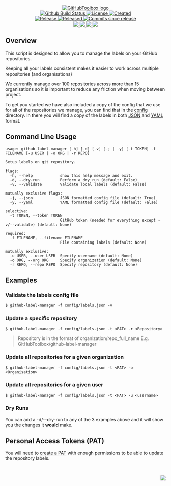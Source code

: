 <!-- markdownlint-disable -->
<p align="center">
    <a href="https://github.com/GitHubToolbox/">
        <img src="https://cdn.wolfsoftware.com/assets/images/github/organisations/githubtoolbox/black-and-white-circle-256.png" alt="GitHubToolbox logo" />
    </a>
    <br />
    <a href="https://github.com/GitHubToolbox/github-label-manager/actions/workflows/cicd.yml">
        <img src="https://img.shields.io/github/actions/workflow/status/GitHubToolbox/github-label-manager/cicd.yml?branch=master&label=build%20status&style=for-the-badge" alt="Github Build Status" />
    </a>
    <a href="https://github.com/GitHubToolbox/github-label-manager/blob/master/LICENSE.md">
        <img src="https://img.shields.io/github/license/GitHubToolbox/github-label-manager?color=blue&label=License&style=for-the-badge" alt="License">
    </a>
    <a href="https://github.com/GitHubToolbox/github-label-manager">
        <img src="https://img.shields.io/github/created-at/GitHubToolbox/github-label-manager?color=blue&label=Created&style=for-the-badge" alt="Created">
    </a>
    <br />
    <a href="https://github.com/GitHubToolbox/github-label-manager/releases/latest">
        <img src="https://img.shields.io/github/v/release/GitHubToolbox/github-label-manager?color=blue&label=Latest%20Release&style=for-the-badge" alt="Release">
    </a>
    <a href="https://github.com/GitHubToolbox/github-label-manager/releases/latest">
        <img src="https://img.shields.io/github/release-date/GitHubToolbox/github-label-manager?color=blue&label=Released&style=for-the-badge" alt="Released">
    </a>
    <a href="https://github.com/GitHubToolbox/github-label-manager/releases/latest">
        <img src="https://img.shields.io/github/commits-since/GitHubToolbox/github-label-manager/latest.svg?color=blue&style=for-the-badge" alt="Commits since release">
    </a>
    <br />
    <a href="https://github.com/GitHubToolbox/github-label-manager/blob/master/.github/CODE_OF_CONDUCT.md">
        <img src="https://img.shields.io/badge/Code%20of%20Conduct-blue?style=for-the-badge" />
    </a>
    <a href="https://github.com/GitHubToolbox/github-label-manager/blob/master/.github/CONTRIBUTING.md">
        <img src="https://img.shields.io/badge/Contributing-blue?style=for-the-badge" />
    </a>
    <a href="https://github.com/GitHubToolbox/github-label-manager/blob/master/.github/SECURITY.md">
        <img src="https://img.shields.io/badge/Report%20Security%20Concern-blue?style=for-the-badge" />
    </a>
    <a href="https://github.com/GitHubToolbox/github-label-manager/issues">
        <img src="https://img.shields.io/badge/Get%20Support-blue?style=for-the-badge" />
    </a>
</p>

## Overview

This script is designed to allow you to manage the labels on your GitHub repositories.

Keeping all your labels consistent makes it easier to work across multiple repositories (and organisations)

We currently manage over 100 repositories across more than 15 organisations so it is important to reduce
any friction when moving between project.

To get you started we have also included a copy of the config that we use for all of the repositories we manage,
you can find that in the [config](config) directory. In there you will find a copy of the labels in both
[JSON](config/labels.json) and [YAML](config/labels.yml) format.

## Command Line Usage

```shell
usage: github-label-manager [-h] [-d] [-v] [-j | -y] [-t TOKEN] -f FILENAME [-u USER | -o ORG | -r REPO]

Setup labels on git repository.

flags:
  -h, --help            show this help message and exit.
  -d, --dry-run         Perform a dry run (default: False)
  -v, --validate        Validate local labels (default: False)

mutually exclusive flags:
  -j, --json            JSON formatted config file (default: True)
  -y, --yaml            YAML formatted config file (default: False)

selective:
  -t TOKEN, --token TOKEN
                        GitHub token (needed for everything except -v/--validate) (default: None)

required:
  -f FILENAME, --filename FILENAME
                        File containing labels (default: None)

mutually exclusive:
  -u USER, --user USER  Specify username (default: None)
  -o ORG, --org ORG     Specify organization (default: None)
  -r REPO, --repo REPO  Specify repository (default: None)
```

## Examples

### Validate the labels config file
```shell
$ github-label-manager -f config/labels.json -v
```

### Update a specific repository

```shell
$ github-label-manager -f config/labels.json -t <PAT> -r <Repository>
```
> Repository is in the format of organization/repo_full_name E.g. GitHubToolbox/github-label-manager

### Update all repositories for a given organization
```shell
$ github-label-manager -f config/labels.json -t <PAT> -o <Organisation>
```

### Update all repositories for a given user
```shell
$ github-label-manager -f config/labels.json -t <PAT> -u <username>
```

### Dry Runs
You can add a -d/--dry-run to any of the 3 examples above and it will show you the changes it **would** make.

## Personal Access Tokens (PAT)

You will need to [create a PAT](https://github.com/settings/tokens) with enough permissions to be able to update the repository labels.

<br />
<p align="right"><a href="https://wolfsoftware.com/"><img src="https://img.shields.io/badge/Created%20by%20Wolf%20on%20behalf%20of%20Wolf%20Software-blue?style=for-the-badge" /></a></p>
